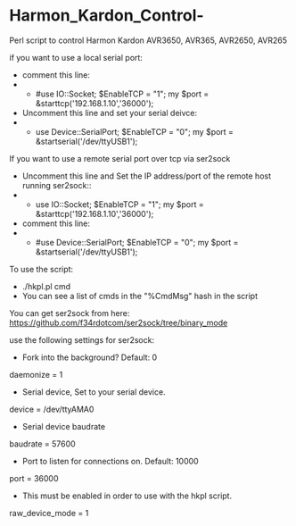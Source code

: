 Harmon_Kardon_Control-
======================

Perl script to control Harmon Kardon AVR3650, AVR365, AVR2650, AVR265

if you want to use a local serial port:
- comment this line:
- - #use IO::Socket; $EnableTCP = "1"; my $port = &starttcp('192.168.1.10','36000');
- Uncomment this line and set your serial deivce:
- - use Device::SerialPort; $EnableTCP = "0"; my $port = &startserial('/dev/ttyUSB1');

If you want to use a remote serial port over tcp via ser2sock
- Uncomment this line and Set the IP address/port of the remote host running ser2sock::
- - use IO::Socket; $EnableTCP = "1"; my $port = &starttcp('192.168.1.10','36000'); 
- comment this line:
- - #use Device::SerialPort; $EnableTCP = "0"; my $port = &startserial('/dev/ttyUSB1');

To use the script:
- ./hkpl.pl cmd
- You can see a list of cmds in the "%CmdMsg" hash in the script


You can get ser2sock from here:
https://github.com/f34rdotcom/ser2sock/tree/binary_mode

use the following settings for ser2sock:

- Fork into the background?  Default: 0

daemonize = 1


- Serial device, Set to your serial device.

device = /dev/ttyAMA0


- Serial device baudrate

baudrate = 57600


- Port to listen for connections on.  Default: 10000

port = 36000


- This must be enabled in order to use with the hkpl script.

raw_device_mode = 1
